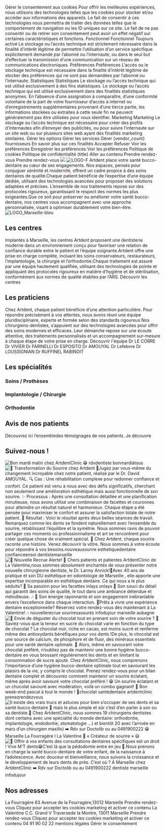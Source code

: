 Gérer le consentement aux cookies
Pour offrir les meilleures expériences, nous utilisons des technologies telles que les cookies pour stocker et/ou accéder aux informations des appareils. Le fait de consentir à ces technologies nous permettra de traiter des données telles que le comportement de navigation ou les ID uniques sur ce site. Le fait de ne pas consentir ou de retirer son consentement peut avoir un effet négatif sur certaines caractéristiques et fonctions.
Fonctionnel Fonctionnel Toujours activé 
Le stockage ou l’accès technique est strictement nécessaire dans la finalité d’intérêt légitime de permettre l’utilisation d’un service spécifique explicitement demandé par l’abonné ou l’internaute, ou dans le seul but d’effectuer la transmission d’une communication sur un réseau de communications électroniques.
Préférences Préférences
L’accès ou le stockage technique est nécessaire dans la finalité d’intérêt légitime de stocker des préférences qui ne sont pas demandées par l’abonné ou l’internaute.
Statistiques Statistiques
Le stockage ou l’accès technique qui est utilisé exclusivement à des fins statistiques. Le stockage ou l’accès technique qui est utilisé exclusivement dans des finalités statistiques anonymes. En l’absence d’une assignation à comparaître, d’une conformité volontaire de la part de votre fournisseur d’accès à internet ou d’enregistrements supplémentaires provenant d’une tierce partie, les informations stockées ou extraites à cette seule fin ne peuvent généralement pas être utilisées pour vous identifier.
Marketing Marketing
Le stockage ou l’accès technique est nécessaire pour créer des profils d’internautes afin d’envoyer des publicités, ou pour suivre l’internaute sur un site web ou sur plusieurs sites web ayant des finalités marketing similaires.
Gérer les options Gérer les services Gérer {vendor_count} fournisseurs En savoir plus sur ces finalités
Accepter Refuser Voir les préférences Enregistrer les préférences Voir les préférences
Politique de cookies  Politique de confidentialité {title}
Aller au contenu
Prendre rendez-vous
Prendre rendez-vous
![](https://www.artdentclinic.fr/wp-content/uploads/2023/09/mosaique-1.svg)
![LOGO-F](https://www.artdentclinic.fr/wp-content/uploads/2023/07/LOGO-F.svg)
Artdent place votre santé bucco-dentaire au cœur de ses engagements. Nos espaces, pensés pour conjuguer sérénité et modernité, offrent un cadre propice à des soins dentaires de qualité.Chaque patient bénéficie de l’expertise d’une équipe dédiée, utilisant des technologies avancées pour proposer des solutions adaptées et précises. L’ensemble de nos traitements repose sur des protocoles rigoureux, garantissant le respect des normes les plus exigeantes.Que ce soit pour préserver ou améliorer votre santé bucco-dentaire, nos centres vous accompagnent avec une approche personnalisée, visant à optimiser durablement votre bien-être.
![LOGO_Marseille-bleu](https://www.artdentclinic.fr/wp-content/uploads/2023/09/LOGO_Marseille-bleu.svg)
## Les centres
Implantés à Marseille, les centres Artdent proposent une dentisterie moderne dans un environnement conçu pour favoriser une relation de confiance durable entre le patient et l’équipe soignante.Artdent offre une prise en charge complète, incluant les soins conservateurs, restaurateurs, l’implantologie, la chirurgie et l’orthodontie.Chaque traitement est assuré par une équipe hautement qualifiée, utilisant des technologies de pointe et appliquant des protocoles rigoureux en matière d’hygiène et de stérilisation, conformément aux normes de qualité établies par l’ARS.
Découvrir les centres
## Les praticiens
Chez Artdent, chaque patient bénéficie d’une attention particulière. Pour répondre précisément à vos attentes, nous avons réuni une équipe pluridisciplinaire, experte et formée selon des standards rigoureux.Nos chirurgiens-dentistes, s’appuient sur des technologies avancées pour offrir des soins modernes et efficaces. Leur démarche repose sur une écoute attentive, des traitements personnalisés et un accompagnement sur-mesure à chaque étape de votre prise en charge.
Découvrir l'équipe
Dr LE CORRE
Dr VIVIER
Dr FARINELLI
Dr ESPOSITO
Dr AMOUYAL
Dr Lefebvre 
Dr LOUSSIGNIAN
Dr RUFFINEL RABINOIT
## Les spécialités
### Soins / Prothèses
### Implantologie / Chirurgie
### Orthodontie
## Avis de nos patients
Découvrez ici l’ensembledes témoignages de nos patients.
Je découvre
## Suivez-nous !
![Bon mardi matin chez ArtdentClinic 😁
rdvdentiste bonmardiàtous](https://www.artdentclinic.fr/wp-content/uploads/spotlight-insta/18014677688312086-s-80-400.jpg)
![🌟 Transformation du Sourire chez Artdent 🌟Jugez par vous-même du changement incroyable chez notre patient, réalisé par le Dr. David AMOUYAL.
🔍 Cas : Une réhabilitation complexe pour redonner confiance et confort. Ce patient est venu à nous avec des défis significatifs, cherchant non seulement une amélioration esthétique mais aussi fonctionnelle de son sourire.
✨ Processus : Après une consultation détaillée et une planification minutieuse, nous avons utilisé une combinaison de facettes et couronnes pour atteindre un résultat naturel et harmonieux. Chaque étape a été pensée pour maximiser le confort et assurer la satisfaction totale de notre patient.
📅 Résultat : Voici le résultat après deux belles séances de travail. Remarquez comme les dents se fondent naturellement avec l’ensemble du sourire, rétablissant l’équilibre et la symétrie.
Nous sommes ravis de pouvoir partager ces moments où professionnalisme et art se rencontrent pour créer quelque chose de vraiment spécial.
💬 Chez Artdent, chaque sourire raconte une histoire. Venez découvrir la vôtre. Nous sommes à votre écoute pour répondre à vos besoins.nouveausourire esthetiquedentaire confianceensoi dentistemarseille](https://www.artdentclinic.fr/wp-content/uploads/spotlight-insta/18046054600732652-s-80-400.jpg)
![🌟 Nouvelle Recrue Alerte! 🌟
Chers patients et patientes ArtdentClinic de La Valentine,nous sommes absolument enchantés de vous présenter notre nouvelle chirurgienne dentiste, le Dr. Larmy Annick!🦷Avec 40 ans de pratique et son DU esthétique en odontologie de Marseille , elle apporte une expertise incomparable en esthétique dentaire. 
Ce qui nous a le plus séduits?
🙂 Sa passion pour les facettes inlays onlays 
🙂 Son souci du détail qui garantit des soins de qualité, le tout dans une ambiance détendue et mélodieuse. 🎶
🙂 Son énergie rayonnante et son engagement inébranlable envers l’excellence dans chaque interaction.
 💖Prêts à vivre une expérience dentaire exceptionnelle? Réservez votre rendez-vous dès maintenant à La Valentine! 🎶 nouvellerecrue souriresassurés infodujour marseille aubagne](https://www.artdentclinic.fr/wp-content/uploads/spotlight-insta/17894409545925268-s-80-400.jpg)
![🍫 Envie de déguster du chocolat tout en prenant soin de votre sourire ? 🦷 Saviez-vous que la teneur en sucre du chocolat varie en fonction du type de chocolat ? Le chocolat noir, riche en cacao, est moins sucré et renferme même des antioxydants bénéfiques pour vos dents !De plus, le chocolat est une source de calcium, de phosphore et de fluor, des minéraux essentiels pour une santé dentaire optimale. 💪
Alors, même en savourant votre chocolat préféré, n’oubliez pas de maintenir une bonne hygiène bucco-dentaire en vous brossant régulièrement les dents et en limitant la consommation de sucre ajouté.
Chez ArtdentClinic, nous comprenons l’importance d’une hygiène bucco-dentaire optimale tout en savourant les plaisirs de la vie, y compris le chocolat. 
Prenez rendez-vous pour un bilan dentaire complet et découvrez comment maintenir un sourire éclatant, même après avoir savouré votre chocolat préféré !
😁 Un sourire éclatant et un chocolat savouré avec modération, voilà un combo gagnant! 
🐣 Bon week-end pascal à tout le monde ! 🐰chocolat santédentaire artdentclinic prenezrendezvous](https://www.artdentclinic.fr/wp-content/uploads/spotlight-insta/18122009725353202-s-80-400.jpg)
![Il existe des vrais trucs et astuces pour bien s’occuper de ses dents et sa santé bucco dentaire 🦷 mais le plus simple et sûr c’est d’en parler à son ou sa dentiste.💫 Chez ArtdentClinic, nous sommes 19 chirurgiens dentistes dont certains avec une spécialité du monde dentaire: orthodontie, implantologie, endodontie, stomatologie …\( et bientôt 20 avec l’arrivée en mars d’un chirurgien maxillo\)
➡️ Rdv sur Doctolib ou au 0491900222
😁 Marseille La Fourragère l La Valentine 
🤩 « Créateur de sourire » 😃](https://www.artdentclinic.fr/wp-content/uploads/spotlight-insta/18423944836006959-s-80-400.jpg)
![🦷 Offrir à vos enfants des consultations dentaires spécifiques est un droit ! Vive M’T dents😁C’est là que la pédodontie entre en jeu 🦷.Nous prenons en charge la santé bucco-dentaire de votre enfant, de la naissance à l’adolescence. Avec douceur et bienveillance, nous suivons la croissance et le développement de leurs dents de près.
C’est où ? À Marseille chez ArtdentClinic
➡️ Rdv sur Doctolib ou au 0491900222
dentiste marseille infodujour](https://www.artdentclinic.fr/wp-content/uploads/spotlight-insta/18000165278229845-s-80-400.jpg)
## Nos adresses
La Fourragère
63 Avenue de la Fourragère,13012 Marseille
Prendre rendez-vous
Cliquez pour accepter les cookies marketing et activer ce contenu
La Valentine
C.C. Grand V Traversede la Montre, 13011 Marseille
Prendre rendez-vous
Cliquez pour accepter les cookies marketing et activer ce contenu
04 91 90 02 22
mentions légales
Gérer le consentement
